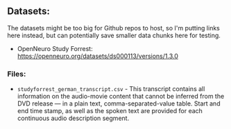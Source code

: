 Datasets:
---

The datasets might be too big for Github repos to host, so I'm putting links here instead, but can potentially save smaller data chunks here for testing.

 - OpenNeuro Study Forrest: https://openneuro.org/datasets/ds000113/versions/1.3.0


### Files:
 - `studyforrest_german_transcript.csv` - This transcript contains all information on the audio-movie content that cannot be inferred from the DVD release — in a plain text, comma-separated-value table. Start and end time stamp, as well as the spoken text are provided for each continuous audio description segment.